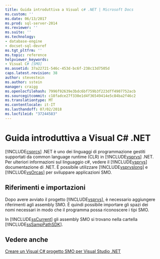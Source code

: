 ```yaml
---
title: Guida introduttiva a Visual c# .NET | Microsoft Docs
ms.custom: ''
ms.date: 06/13/2017
ms.prod: sql-server-2014
ms.reviewer: ''
ms.suite: ''
ms.technology:
- database-engine
- docset-sql-devref
ms.tgt_pltfrm: ''
ms.topic: reference
helpviewer_keywords:
- Visual C# [SMO]
ms.assetid: 37a22721-546c-453d-bc6f-238c13d7505d
caps.latest.revision: 38
author: stevestein
ms.author: sstein
manager: craigg
ms.openlocfilehash: 7996f92639e3bdc6bf759b3f223dff4907752acb
ms.sourcegitcommit: c18fadce27f330e1d4f36549414e5c84ba2f46c2
ms.translationtype: MT
ms.contentlocale: it-IT
ms.lasthandoff: 07/02/2018
ms.locfileid: "37244583"
---
```

# <a name="getting-started-in-visual-c-net"></a>Guida introduttiva a Visual C# .NET
  [!INCLUDE[csprcs](../../includes/csprcs-md.md)] .NET è uno dei linguaggi di programmazione gestiti supportati da common language runtime (CLR) in [!INCLUDE[vsprvs](../../includes/vsprvs-md.md)] .NET. Per ulteriori informazioni sul linguaggio c#, vedere il [!INCLUDE[vsprvs](../../includes/vsprvs-md.md)] documentazione di .NET. È possibile utilizzare [!INCLUDE[vsprvslong](../../includes/vsprvslong-md.md)] e [!INCLUDE[vsOrcas](../../includes/vsorcas-md.md)] per sviluppare applicazioni SMO.  
  
## <a name="references-and-imports"></a>Riferimenti e importazioni  
 Dopo avere avviato il progetto [!INCLUDE[vsprvs](../../includes/vsprvs-md.md)], è necessario aggiungere riferimenti agli assembly SMO. È quindi possibile importare gli spazi dei nomi necessari in modo che il programma possa riconoscere i tipi SMO.  
  
 In [!INCLUDE[ssCurrent](../../includes/sscurrent-md.md)] gli assembly SMO si trovano nella cartella [!INCLUDE[ssSampPathSDK](../../includes/sssamppathsdk-md.md)].  
  
## <a name="see-also"></a>Vedere anche  
 [Creare un Visual C&#35; progetto SMO per Visual Studio .NET](how-to-create-a-visual-csharp-smo-project-in-visual-studio-net.md)  
  
  

